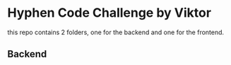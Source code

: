 # Hyphen Code Challenge by Viktor

this repo contains 2 folders, one for the backend and one for the frontend.

## Backend
